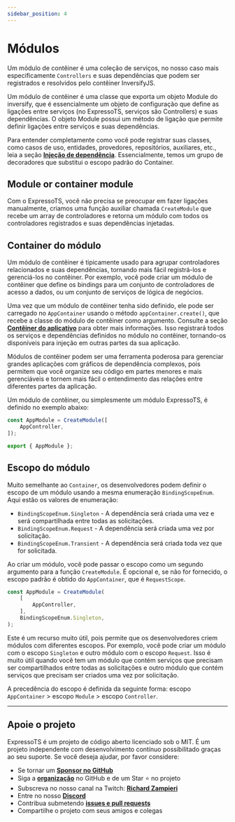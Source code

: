 ```yaml
---
sidebar_position: 4
---
```


# Módulos

Um módulo de contêiner é uma coleção de serviços, no nosso caso mais especificamente `Controllers` e suas dependências que podem ser registrados e resolvidos pelo contêiner InversifyJS.

Um módulo de contêiner é uma classe que exporta um objeto Module do inversify, que é essencialmente um objeto de configuração que define as ligações entre serviços (no ExpressoTS, serviços são Controllers) e suas dependências. O objeto Module possui um método de ligação que permite definir ligações entre serviços e suas dependências.

Para entender completamente como você pode registrar suas classes, como casos de uso, entidades, provedores, repositórios, auxiliares, etc., leia a seção **[Injeção de dependência](di.md)**. Essencialmente, temos um grupo de decoradores que substitui o escopo padrão do Container.

## Module or container module

Com o ExpressoTS, você não precisa se preocupar em fazer ligações manualmente, criamos uma função auxiliar chamada `CreateModule` que recebe um array de controladores e retorna um módulo com todos os controladores registrados e suas dependências injetadas.

## Container do módulo

Um módulo de contêiner é tipicamente usado para agrupar controladores relacionados e suas dependências, tornando mais fácil registrá-los e gerenciá-los no contêiner. Por exemplo, você pode criar um módulo de contêiner que define os bindings para um conjunto de controladores de acesso a dados, ou um conjunto de serviços de lógica de negócios.

Uma vez que um módulo de contêiner tenha sido definido, ele pode ser carregado no `AppContainer` usando o método `appContainer.create()`, que recebe a classe do módulo de contêiner como argumento. Consulte a seção **[Contêiner do aplicativo](app-container.md)** para obter mais informações. Isso registrará todos os serviços e dependências definidos no módulo no contêiner, tornando-os disponíveis para injeção em outras partes da sua aplicação.

Módulos de contêiner podem ser uma ferramenta poderosa para gerenciar grandes aplicações com gráficos de dependência complexos, pois permitem que você organize seu código em partes menores e mais gerenciáveis e tornem mais fácil o entendimento das relações entre diferentes partes da aplicação.

Um módulo de contêiner, ou simplesmente um módulo ExpressoTS, é definido no exemplo abaixo:

```typescript
const AppModule = CreateModule([
    AppController,
]);

export { AppModule };
```

## Escopo do módulo

Muito semelhante ao `Container`, os desenvolvedores podem definir o escopo de um módulo usando a mesma enumeração `BindingScopeEnum`. Aqui estão os valores de enumeração:

- `BindingScopeEnum.Singleton` - A dependência será criada uma vez e será compartilhada entre todas as solicitações.
- `BindingScopeEnum.Request` - A dependência será criada uma vez por solicitação.
- `BindingScopeEnum.Transient` - A dependência será criada toda vez que for solicitada.

Ao criar um módulo, você pode passar o escopo como um segundo argumento para a função `CreateModule`. É opcional e, se não for fornecido, o escopo padrão é obtido do `AppContainer`, que é `RequestScope`.

```typescript
const AppModule = CreateModule(
    [
        AppController,
    ],
    BindingScopeEnum.Singleton,
);
```

Este é um recurso muito útil, pois permite que os desenvolvedores criem módulos com diferentes escopos. Por exemplo, você pode criar um módulo com o escopo `Singleton` e outro módulo com o escopo `Request`. Isso é muito útil quando você tem um módulo que contém serviços que precisam ser compartilhados entre todas as solicitações e outro módulo que contém serviços que precisam ser criados uma vez por solicitação.

A precedência do escopo é definida da seguinte forma: escopo `AppContainer` > escopo `Module` > escopo `Controller`.

---

## Apoie o projeto

ExpressoTS é um projeto de código aberto licenciado sob o MIT. É um projeto independente com desenvolvimento contínuo possibilitado graças ao seu suporte. Se você deseja ajudar, por favor considere:

- Se tornar um **[Sponsor no GitHub](https://github.com/sponsors/expressots)**
- Siga a **[organização](https://github.com/expressots)** no GitHub e de um Star ⭐ no projeto
- Subscreva no nosso canal na Twitch: **[Richard Zampieri](https://www.twitch.tv/richardzampieri)**
- Entre no nosso **[Discord](https://discord.com/invite/PyPJfGK)**
- Contribua submetendo **[issues e pull requests](https://github.com/expressots/expressots/issues/new/choose)**
- Compartilhe o projeto com seus amigos e colegas
